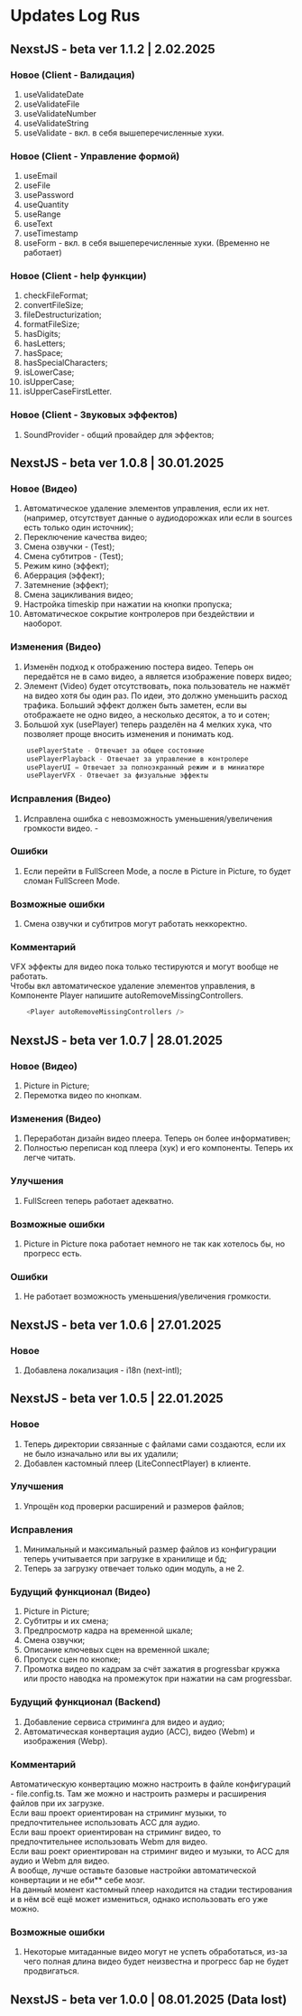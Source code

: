 # Updates Log Rus

## NexstJS - beta ver 1.1.2 | 2.02.2025

### Новое (Client - Валидация)
1. useValidateDate
2. useValidateFile
3. useValidateNumber
4. useValidateString
5. useValidate - вкл. в себя вышеперечисленные хуки.

### Новое (Client - Управление формой)
1. useEmail
2. useFile
3. usePassword
4. useQuantity
5. useRange
6. useText
7. useTimestamp
8. useForm - вкл. в себя вышеперечисленные хуки. (Временно не работает)

### Новое (Client - help функции)
1. checkFileFormat;
2. convertFileSize;
3. fileDestructurization;
4. formatFileSize;
5. hasDigits;
6. hasLetters;
7. hasSpace;
8. hasSpecialCharacters;
9. isLowerCase;
10. isUpperCase;
11. isUpperCaseFirstLetter.

### Новое (Client - Звуковых эффектов)
1. SoundProvider - общий провайдер для эффектов;

## NexstJS - beta ver 1.0.8 | 30.01.2025

### Новое (Видео)
1. Автоматическое удаление элементов управления, если их нет. (например, отсутствует данные о аудиодорожках или если в sources есть только один источник);
2. Переключение качества видео;
3. Смена озвучки - (Test);
4. Смена субтитров - (Test);
5. Режим кино (эффект);
6. Аберрация (эффект);
7. Затемнение (эффект);
8. Смена зацикливания видео;
9. Настройка timeskip при нажатии на кнопки пропуска;
10. Автоматическое сокрытие контролеров при бездействии и наоборот.

### Изменения (Видео)
1. Изменён подход к отображению постера видео. Теперь он передаётся не в само видео, а является изображение поверх видео;
2. Элемент (Video) будет отсутствовать, пока пользователь не нажмёт на видео хотя бы один раз. По идеи, это должно уменьшить расход трафика. Больший эффект должен быть заметен, если вы отображаете не одно видео, а несколько десяток, а то и сотен;
3. Большой хук (usePlayer) теперь разделён на 4 мелких хука, что позволяет проще вносить изменения и понимать код.
```js
    usePlayerState - Отвечает за общее состояние
    usePlayerPlayback - Отвечает за управление в контролере
    usePlayerUI = Отвечает за полноэкранный режим и в миниатюре
    usePlayerVFX - Отвечает за физуальные эффекты
```

### Исправления (Видео)
1. Исправлена ошибка с невозможность уменьшения/увеличения громкости видео. -

### Ошибки
1. Если перейти в FullScreen Mode, а после в Picture in Picture, то будет сломан FullScreen Mode.

### Возможные ошибки
1. Смена озвучки и субтитров могут работать неккоректно.

### Комментарий
VFX эффекты для видео пока только тестируются и могут вообще не работать. </br>
Чтобы вкл автоматическое удаление элементов управления, в Компоненте Player напишите autoRemoveMissingControllers.
```js
    <Player autoRemoveMissingControllers />
```

## NexstJS - beta ver 1.0.7 | 28.01.2025

### Новое (Видео)
1. Picture in Picture;
2. Перемотка видео по кнопкам.

### Изменения (Видео)
1. Переработан дизайн видео плеера. Теперь он более информативен;
2. Полностью переписан код плеера (хук) и его компоненты. Теперь их легче читать.

### Улучшения
1. FullScreen теперь работает адекватно.

### Возможные ошибки
1. Picture in Picture пока работает немного не так как хотелось бы, но прогресс есть.

### Ошибки
1. Не работает возможность уменьшения/увеличения громкости.

## NexstJS - beta ver 1.0.6 | 27.01.2025

### Новое
1. Добавлена локализация - i18n (next-intl);

## NexstJS - beta ver 1.0.5 | 22.01.2025

### Новое
1. Теперь директории связанные с файлами сами создаются, если их не было изначально или вы их удалили;
2. Добавлен кастомный плеер (LiteConnectPlayer) в клиенте.

### Улучшения
1. Упрощён код проверки расширений и размеров файлов;

### Исправления
1. Минимальный и максимальный размер файлов из конфигурации теперь учитывается при загрузке в хранилище и бд;
2. Теперь за загрузку отвечает только один модуль, а не 2.

### Будущий функционал (Видео)
1. Picture in Picture;
2. Субтитры и их смена;
3. Предпросмотр кадра на временной шкале;
4. Смена озвучки;
5. Описание ключевых сцен на временной шкале;
6. Пропуск сцен по кнопке;
7. Промотка видео по кадрам за счёт зажатия в progressbar кружка или просто наводка на промежуток при нажатии на сам progressbar.

### Будущий функционал (Backend)
1. Добавление сервиса стриминга для видео и аудио;
2. Автоматическая конвертация аудио (ACC), видео (Webm) и изображения (Webp).

### Комментарий
Автоматическую конвертацию можно настроить в файле конфигураций - file.config.ts. Там же можно и настроить размеры и расширения файлов при их загрузке. </br>
Если ваш проект ориентирован на стриминг музыки, то предпочтительнее использовать ACC для аудио. </br>
Если ваш проект ориентирован на стриминг видео, то предпочтительнее использовать Webm для видео. </br>
Если ваш роект ориентирован на стриминг видео и музыки, то ACC для аудио и Webm для видео. </br>
А вообще, лучше оставьте базовые настройки автоматической конвертации и не еби** себе мозг. </br>
На данный момент кастомный плеер находится на стадии тестирования и в нём всё ещё может измениться, однако использовать его уже можно. </br>

### Возможные ошибки
1. Некоторые митаданные видео могут не успеть обработаться, из-за чего полная длина видео будет неизвестна и прогресс бар не будет продвигаться.

## NexstJS - beta ver 1.0.0 | 08.01.2025 (Data lost)
